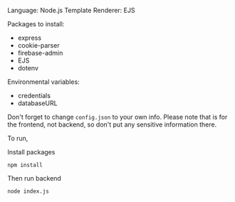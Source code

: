 Language: Node.js
Template Renderer: EJS

Packages to install:
- express
- cookie-parser
- firebase-admin
- EJS
- dotenv

Environmental variables:
- credentials
- databaseURL

Don't forget to change `config.json` to your own info. Please note that is for the frontend, not backend, so don't put any sensitive information there.

To run,

Install packages
```
npm install
```

Then run backend
```
node index.js
```
